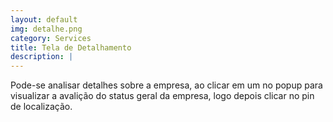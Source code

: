 ```yaml
---
layout: default
img: detalhe.png
category: Services
title: Tela de Detalhamento
description: |
---
```

Pode-se analisar detalhes sobre a empresa, ao clicar em um no popup para visualizar a avali&ccedil;&atilde;o do status geral da empresa, logo depois
clicar no pin de localiza&ccedil;&atilde;o.